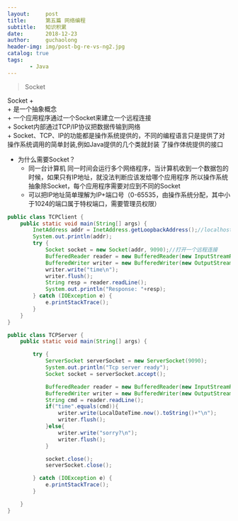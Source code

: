 ```yaml
---
layout:     post
title:      第五篇 网络编程
subtitle:   知识积累
date:       2018-12-23
author:     guchaolong
header-img: img/post-bg-re-vs-ng2.jpg
catalog: true
tags:
       - Java
---
```


>Socket   


Socket
+  
    + 是一个抽象概念  
    + 一个应用程序通过一个Socket来建立一个远程连接  
    + Socket内部通过TCP/IP协议把数据传输到网络  
    + Socket、TCP、IP的功能都是操作系统提供的，不同的编程语言只是提供了对操作系统调用的简单封装,例如Java提供的几个类就封装
    了操作体统提供的接口 
+ 为什么需要Socket？
    + 同一台计算机 同一时间会运行多个网络程序，当计算机收到一个数据包的时候，如果只有IP地址，就没法判断应该发给哪个应用程序
    所以操作系统抽象除Socket，每个应用程序需要对应到不同的Socket
    + 可以把IP地址简单理解为IP+端口号（0-65535，由操作系统分配，其中小于1024的端口属于特权端口，需要管理员权限） 
```java
public class TCPClient {
    public static void main(String[] args) {
        InetAddress addr = InetAddress.getLoopbackAddress();//localhost/127.0.0.1
        System.out.println(addr);
        try {
            Socket socket = new Socket(addr, 9090);//打开一个远程连接
            BufferedReader reader = new BufferedReader(new InputStreamReader(socket.getInputStream(), StandardCharsets.UTF_8));
            BufferedWriter writer = new BufferedWriter(new OutputStreamWriter(socket.getOutputStream(), StandardCharsets.UTF_8));
            writer.write("time\n");
            writer.flush();
            String resp = reader.readLine();
            System.out.println("Response: "+resp);
        } catch (IOException e) {
            e.printStackTrace();
        }
    }
}

public class TCPServer {
    public static void main(String[] args) {

        try {
            ServerSocket serverSocket = new ServerSocket(9090);
            System.out.println("Tcp server ready");
            Socket socket = serverSocket.accept();

            BufferedReader reader = new BufferedReader(new InputStreamReader(socket.getInputStream(), StandardCharsets.UTF_8));
            BufferedWriter writer = new BufferedWriter(new OutputStreamWriter(socket.getOutputStream(), StandardCharsets.UTF_8));
            String cmd = reader.readLine();
            if("time".equals(cmd)){
                writer.write(LocalDateTime.now().toString()+"\n");
                writer.flush();
            }else{
                writer.write("sorry?\n");
                writer.flush();
            }

            socket.close();
            serverSocket.close();

        } catch (IOException e) {
            e.printStackTrace();
        }

    }
}
```  

      
    

